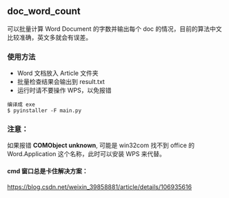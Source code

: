 ## doc_word_count
可以批量计算 Word Document 的字数并输出每个 doc 的情况，目前的算法中文比较准确，英文多就会有误差。

### 使用方法
* Word 文档放入 Article 文件夹
* 批量检查结果会输出到 result.txt
* 运行时请不要操作 WPS，以免报错

```
编译成 exe
$ pyinstaller -F main.py
```

### 注意：
如果报错 **COMObject unknown**, 可能是 win32com 找不到 office 的 Word.Application 这个名称，此时可以安装 WPS 来代替。

#### cmd 窗口总是卡住解决方案：
https://blog.csdn.net/weixin_39858881/article/details/106935616